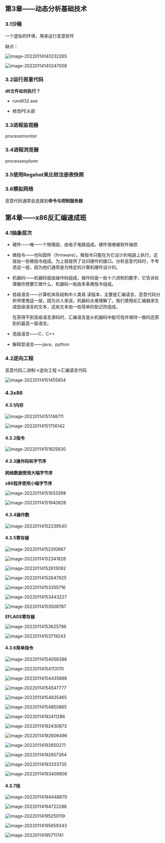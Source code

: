 

## 第3章——动态分析基础技术

### 3.1沙箱

一个虚拟的环境，用来运行恶意软件

缺点：

![image-20220114140232265](http://tallestdaisy.oss-cn-beijing.aliyuncs.com/img/image-20220114140232265.png)

![image-20220114140247008](http://tallestdaisy.oss-cn-beijing.aliyuncs.com/img/image-20220114140247008.png)

### 3.2运行恶意代码

**dll文件如何执行？**

- rundll32.exe

- 修改PE头部

### 3.3进程监视器

processmonitor

### 3.4进程浏览器

processexplorer

### 3.5使用Regshot来比较注册表快照

### 3.6模拟网络

恶意代码通常会连接到**命令与控制服务器**

## 第4章——x86反汇编速成班

### 4.1抽象层次

- 硬件——唯一一个物理层，由电子电路组成，硬件很难被软件操控

- 微指令——也叫固件（firmware）。微指令只能在为它设计的电路上执行。这层由一些微指令组成。为上层提供了访问硬件的接口。分析恶意代码时，不考虑这一层，因为他们通常是为特定的计算机硬件设计的。

- 机器码——机器码层由操作码组成，操作码是一些十六进制的数字，它告诉处理器你想要它做什么，机器码一般由多条微指令组成。

- 低级语言——计算机体系结构中人类易 读版本，主要是汇编语言，恶意代码分析师使用这一层，因为对人来说，机器码太难理解了。我们使用反汇编器来生成低级语言的文本，这些文本由一些简单的助记符组成。

  在获得不到高级语言源码时，汇编语言是从机器码中能可信并保持一致的还原到的最高一层语言。

- 高级语言——C、C++

- 解释型语言——java，python

### 4.2逆向工程

恶意代码二进制->逆向工程->汇编语言代码

![image-20220114151455854](http://tallestdaisy.oss-cn-beijing.aliyuncs.com/img/image-20220114151455854.png)

### 4.3x86

#### 4.3.1内存

![image-20220114151748711](http://tallestdaisy.oss-cn-beijing.aliyuncs.com/img/image-20220114151748711.png)

![image-20220114151756142](http://tallestdaisy.oss-cn-beijing.aliyuncs.com/img/image-20220114151756142.png)

#### 4.3.2指令

![image-20220114151825830](http://tallestdaisy.oss-cn-beijing.aliyuncs.com/img/image-20220114151825830.png)

#### 4.3.3操作码和字节序

**网络数据使用大端字节序**

**x86程序使用小端字节序**



![image-20220114151933398](http://tallestdaisy.oss-cn-beijing.aliyuncs.com/img/image-20220114151933398.png)

![image-20220114151940828](http://tallestdaisy.oss-cn-beijing.aliyuncs.com/img/image-20220114151940828.png)

#### 4.3.4操作数

![image-20220114152239540](http://tallestdaisy.oss-cn-beijing.aliyuncs.com/img/image-20220114152239540.png)

#### 4.3.5寄存器

![image-20220114152310667](http://tallestdaisy.oss-cn-beijing.aliyuncs.com/img/image-20220114152310667.png)

![image-20220114152341828](http://tallestdaisy.oss-cn-beijing.aliyuncs.com/img/image-20220114152341828.png)

![image-20220114152613092](http://tallestdaisy.oss-cn-beijing.aliyuncs.com/img/image-20220114152613092.png)

![image-20220114152647925](http://tallestdaisy.oss-cn-beijing.aliyuncs.com/img/image-20220114152647925.png)

![image-20220114153355716](http://tallestdaisy.oss-cn-beijing.aliyuncs.com/img/image-20220114153355716.png)

![image-20220114153443227](C:\Users\44645\AppData\Roaming\Typora\typora-user-images\image-20220114153443227.png)

![image-20220114153508787](http://tallestdaisy.oss-cn-beijing.aliyuncs.com/img/image-20220114153508787.png)

**EFLAGS寄存器**

![image-20220114153625796](http://tallestdaisy.oss-cn-beijing.aliyuncs.com/img/image-20220114153625796.png)

![image-20220114153719243](http://tallestdaisy.oss-cn-beijing.aliyuncs.com/img/image-20220114153719243.png)

#### 4.3.6简单指令

![image-20220114154058388](http://tallestdaisy.oss-cn-beijing.aliyuncs.com/img/image-20220114154058388.png)

![image-20220114154113170](http://tallestdaisy.oss-cn-beijing.aliyuncs.com/img/image-20220114154113170.png)

![image-20220114154435898](http://tallestdaisy.oss-cn-beijing.aliyuncs.com/img/image-20220114154435898.png)

![image-20220114154547777](http://tallestdaisy.oss-cn-beijing.aliyuncs.com/img/image-20220114154547777.png)

![image-20220114154835465](http://tallestdaisy.oss-cn-beijing.aliyuncs.com/img/image-20220114154835465.png)

![image-20220114154850865](http://tallestdaisy.oss-cn-beijing.aliyuncs.com/img/image-20220114154850865.png)

![image-20220114192411286](http://tallestdaisy.oss-cn-beijing.aliyuncs.com/img/image-20220114192411286.png)

![image-20220114192430873](http://tallestdaisy.oss-cn-beijing.aliyuncs.com/img/image-20220114192430873.png)

![image-20220114192606496](http://tallestdaisy.oss-cn-beijing.aliyuncs.com/img/image-20220114192606496.png)

![image-20220114192850271](http://tallestdaisy.oss-cn-beijing.aliyuncs.com/img/image-20220114192850271.png)

![image-20220114192857264](http://tallestdaisy.oss-cn-beijing.aliyuncs.com/img/image-20220114192857264.png)

![image-20220114193333735](http://tallestdaisy.oss-cn-beijing.aliyuncs.com/img/image-20220114193333735.png)

![image-20220114193409906](http://tallestdaisy.oss-cn-beijing.aliyuncs.com/img/image-20220114193409906.png)

#### 4.3.7栈

![image-20220114194448870](http://tallestdaisy.oss-cn-beijing.aliyuncs.com/img/image-20220114194448870.png)

![image-20220114194722286](http://tallestdaisy.oss-cn-beijing.aliyuncs.com/img/image-20220114194722286.png)

![image-20220114195250119](http://tallestdaisy.oss-cn-beijing.aliyuncs.com/img/image-20220114195250119.png)

![image-20220114195659343](http://tallestdaisy.oss-cn-beijing.aliyuncs.com/img/image-20220114195659343.png)

![image-20220114195711741](http://tallestdaisy.oss-cn-beijing.aliyuncs.com/img/image-20220114195711741.png)

